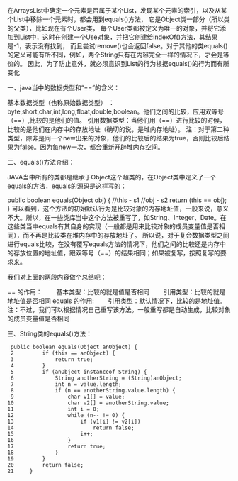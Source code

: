 在ArraysList中确定一个元素是否属于某个List，发现某个元素的索引，以及从某个List中移除一个元素时，都会用到equals()方法，
它是Object类一部分（所以类的父类），比如现在有个User类，
每个User类都被定义为唯一的对象，并将它添加到List中，这时在创建一个Use对象，并把它创建给indexOf()方法，其结果是-1，表示没有找到，
而且尝试remove()也会返回false。对于其他的类equals()的定义可能有所不同，例如，两个String只有在内容完全一样的情况下，才会是等价的。
因此，为了防止意外，就必须意识到List的行为根据equals()的行为而有所变化



一、java当中的数据类型和“==”的含义：

基本数据类型（也称原始数据类型） ：byte,short,char,int,long,float,double,boolean。他们之间的比较，应用双等号（==）,比较的是他们的值。
引用数据类型：当他们用（==）进行比较的时候，比较的是他们在内存中的存放地址（确切的说，是堆内存地址）。
注：对于第二种类型，除非是同一个new出来的对象，他们的比较后的结果为true，否则比较后结果为false。因为每new一次，都会重新开辟堆内存空间。

 

二、equals()方法介绍：

JAVA当中所有的类都是继承于Object这个超类的，在Object类中定义了一个equals的方法，equals的源码是这样写的：

public boolean equals(Object obj) {
    //this - s1
    //obj - s2
    return (this == obj);
}
可以看到，这个方法的初始默认行为是比较对象的内存地址值，一般来说，意义不大。所以，在一些类库当中这个方法被重写了，如String、Integer、Date。在这些类当中equals有其自身的实现（一般都是用来比较对象的成员变量值是否相同），而不再是比较类在堆内存中的存放地址了。
所以说，对于复合数据类型之间进行equals比较，在没有覆写equals方法的情况下，他们之间的比较还是内存中的存放位置的地址值，跟双等号（==）的结果相同；如果被复写，按照复写的要求来。

我们对上面的两段内容做个总结吧：

 == 的作用：
　　基本类型：比较的就是值是否相同
　　引用类型：比较的就是地址值是否相同
equals 的作用:
　　引用类型：默认情况下，比较的是地址值。
注：不过，我们可以根据情况自己重写该方法。一般重写都是自动生成，比较对象的成员变量值是否相同

三、String类的equals()方法：

```
 public boolean equals(Object anObject) {
 2         if (this == anObject) {
 3             return true;
 4         }
 5         if (anObject instanceof String) {
 6             String anotherString = (String)anObject;
 7             int n = value.length;
 8             if (n == anotherString.value.length) {
 9                 char v1[] = value;
10                 char v2[] = anotherString.value;
11                 int i = 0;
12                 while (n-- != 0) {
13                     if (v1[i] != v2[i])
14                         return false;
15                     i++;
16                 }
17                 return true;
18             }
19         }
20         return false;
21     }
```